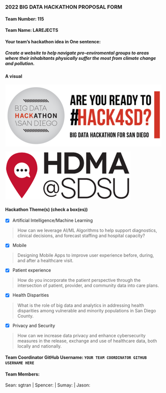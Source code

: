 ### 2022 BIG DATA HACKATHON PROPOSAL FORM

#### Team Number: 115 

#### Team Name: LAREJECTS    
  
#### Your team’s hackathon idea in One sentence:
##### Create a website to help navigate pro-enviromental groups to areas where their inhabitants physically suffer the most from climate change and pollution.


#### A visual
![bigdatahackathon4sd](https://github.com/BigDataForSanDiego/bigdataforsandiego.github.io/blob/master/templates/img/Hackathon-Promot-Img-1.png?raw=true "Big Data Hackathon for San Diego 2022")  

<img height="10%" width="80%" alt="hdma" src="https://github.com/BigDataForSanDiego/bigdataforsandiego.github.io/blob/master/templates/img/hdma2.png?raw=true"> 


#### Hackathon Theme(s) (check a box(es))
- [X] Artificial Intelligence/Machine Learning 
> How can we leverage AI/ML Algorithms to help support diagnostics, clinical decisions, and forecast staffing and hospital capacity?
- [X] Mobile
> Designing Mobile Apps to improve user experience before, during, and after a healthcare visit.
- [X] Patient experience
> How do you incorporate the patient perspective through the intersection of patient, provider, and community data into care plans.
- [X] Health Disparities
> What is the role of big data and analytics in addressing health disparities among vulnerable and minority populations in San Diego County.
- [X] Privacy and Security
> How can we increase data privacy and enhance cybersecurity measures in the release, exchange and use of healthcare data, both locally and nationally.

#### Team Coordinator GitHub Username: `YOUR TEAM COORDINATOR GITHUB USERNAME HERE`

#### Team Members: 
Sean: sgtran
| Spencer:
| Sumay:
| Jason:


